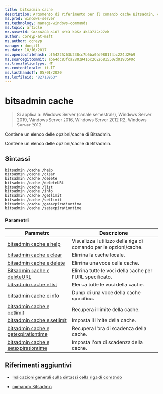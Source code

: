 ```yaml
---
title: bitsadmin cache
description: Argomento di riferimento per il comando cache Bitsadmin, che contiene un elenco delle opzioni della cache Bitsadmin.
ms.prod: windows-server
ms.technology: manage-windows-commands
ms.topic: article
ms.assetid: 9ae4a283-a187-4fe3-b05c-4b53732c27cb
author: coreyp-at-msft
ms.author: coreyp
manager: dongill
ms.date: 10/16/2017
ms.openlocfilehash: bf54225263b238cc7b6ba04d9881f4bc224d29b9
ms.sourcegitcommit: ab64dc83fca28039416c26226815502d0193500c
ms.translationtype: MT
ms.contentlocale: it-IT
ms.lasthandoff: 05/01/2020
ms.locfileid: "82718263"
---
```

# <a name="bitsadmin-cache"></a>bitsadmin cache

> Si applica a: Windows Server (canale semestrale), Windows Server 2019, Windows Server 2016, Windows Server 2012 R2, Windows Server 2012

Contiene un elenco delle opzioni/cache di Bitsadmin.

Contiene un elenco delle opzioni/cache di Bitsadmin.

## <a name="syntax"></a>Sintassi

```
bitsadmin /cache /help
bitsadmin /cache /clear
bitsadmin /cache /delete
bitsadmin /cache /deleteURL
bitsadmin /cache /list
bitsadmin /cache /info
bitsadmin /cache /getlimit
bitsadmin /cache /setlimit
bitsadmin /cache /getexpirationtime
bitsadmin /cache /setexpirationtime
```

### <a name="parameters"></a>Parametri

| Parametro | Descrizione |
| -------------- | -------------- |
| [bitsadmin cache e help](bitsadmin-cache-and-help.md) | Visualizza l'utilizzo della riga di comando per le opzioni/cache. |
| [bitsadmin cache e clear](bitsadmin-cache-clear.md) | Elimina la cache locale. |
| [bitsadmin cache e delete](bitsadmin-cache-and-delete.md) | Elimina una voce della cache. |
| [Bitsadmin cache e deleteURL](bitsadmin-cache-and-deleteurl.md) | Elimina tutte le voci della cache per l'URL specificato. |
| [bitsadmin cache e list](bitsadmin-cache-and-list.md) | Elenca tutte le voci della cache. |
| [bitsadmin cache e info](bitsadmin-cache-and-info.md) | Dump di una voce della cache specifica. |
| [bitsadmin cache e getlimit](bitsadmin-cache-and-getlimit.md) | Recupera il limite della cache. |
| [bitsadmin cache e setlimit](bitsadmin-cache-and-setlimit.md) | Imposta il limite della cache. |
| [bitsadmin cache e getexpirationtime](bitsadmin-cache-and-getexpirationtime.md) | Recupera l'ora di scadenza della cache. |
| [bitsadmin cache e setexpirationtime](bitsadmin-cache-and-setexpirationtime.md) | Imposta l'ora di scadenza della cache. |

## <a name="additional-references"></a>Riferimenti aggiuntivi

- [Indicazioni generali sulla sintassi della riga di comando](command-line-syntax-key.md)

- [comando Bitsadmin](bitsadmin.md)
